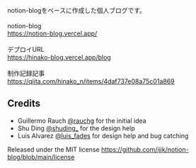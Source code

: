 notion-blogをベースに作成した個人ブログです。
<br><br>
notion-blog<br>
https://notion-blog.vercel.app/
<br>
<br>
デプロイURL<br>
https://hinako-blog.vercel.app/blog
<br><br>
制作記録記事<br>
https://qiita.com/hinako_n/items/4daf737e08a75c01a869

## Credits

- Guillermo Rauch [@rauchg](https://twitter.com/rauchg) for the initial idea
- Shu Ding [@shuding\_](https://twitter.com/shuding_) for the design help
- Luis Alvarez [@luis_fades](https://twitter.com/luis_fades) for design help and bug catching

Released under the MIT license
https://github.com/ijjk/notion-blog/blob/main/license
